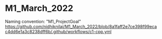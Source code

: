 # M1_March_2022
Naming convention: "M1_ProjectGoal"
https://github.com/nidhiknilaj/M1_March_2022/blob/8a1faff2e7ce398f99ecac4dd6e1a3c8238dff6b/.github/workflows/c1-cpp.yml

